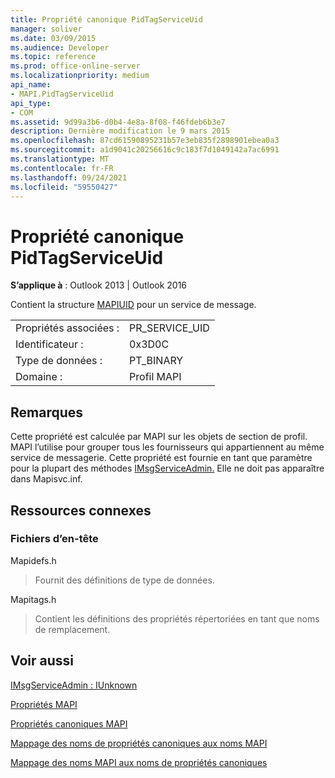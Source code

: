 ```yaml
---
title: Propriété canonique PidTagServiceUid
manager: soliver
ms.date: 03/09/2015
ms.audience: Developer
ms.topic: reference
ms.prod: office-online-server
ms.localizationpriority: medium
api_name:
- MAPI.PidTagServiceUid
api_type:
- COM
ms.assetid: 9d99a3b6-d0b4-4e8a-8f08-f46fdeb6b3e7
description: Dernière modification le 9 mars 2015
ms.openlocfilehash: 87cd61590895231b57e3eb835f2898901ebea0a3
ms.sourcegitcommit: a1d9041c20256616c9c183f7d1049142a7ac6991
ms.translationtype: MT
ms.contentlocale: fr-FR
ms.lasthandoff: 09/24/2021
ms.locfileid: "59550427"
---
```

# <a name="pidtagserviceuid-canonical-property"></a>Propriété canonique PidTagServiceUid

  
  
**S’applique à** : Outlook 2013 | Outlook 2016 
  
Contient la structure [MAPIUID](mapiuid.md) pour un service de message. 
  
|||
|:-----|:-----|
|Propriétés associées :  <br/> |PR_SERVICE_UID  <br/> |
|Identificateur :  <br/> |0x3D0C  <br/> |
|Type de données :  <br/> |PT_BINARY  <br/> |
|Domaine :  <br/> |Profil MAPI  <br/> |
   
## <a name="remarks"></a>Remarques

Cette propriété est calculée par MAPI sur les objets de section de profil. MAPI l’utilise pour grouper tous les fournisseurs qui appartiennent au même service de messagerie. Cette propriété est fournie en tant que paramètre pour la plupart des méthodes [IMsgServiceAdmin.](imsgserviceadminiunknown.md) Elle ne doit pas apparaître dans Mapisvc.inf. 
  
## <a name="related-resources"></a>Ressources connexes

### <a name="header-files"></a>Fichiers d’en-tête

Mapidefs.h
  
> Fournit des définitions de type de données.
    
Mapitags.h
  
> Contient les définitions des propriétés répertoriées en tant que noms de remplacement.
    
## <a name="see-also"></a>Voir aussi



[IMsgServiceAdmin : IUnknown](imsgserviceadminiunknown.md)


[Propriétés MAPI](mapi-properties.md)
  
[Propriétés canoniques MAPI](mapi-canonical-properties.md)
  
[Mappage des noms de propriétés canoniques aux noms MAPI](mapping-canonical-property-names-to-mapi-names.md)
  
[Mappage des noms MAPI aux noms de propriétés canoniques](mapping-mapi-names-to-canonical-property-names.md)

